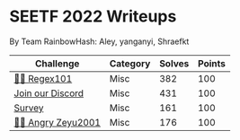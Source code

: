 # SEETF 2022 Writeups
By Team RainbowHash\: Aley, yanganyi, Shraefkt

| **Challenge**                                                                                                                                     | **Category** | **Solves** | **Points** |
|---------------------------------------------------------------------------------------------------------------------------------------------------|--------------|------------|------------|
| [🧑‍🎓 Regex101](https://github.com/Team-Rainbow-Hash/seetf-2022-writeups/tree/main/misc/🧑%E2%80%8D🎓%20Regex101)                                     | Misc         | 382        | 100        |
| [Join our Discord](https://github.com/Team-Rainbow-Hash/seetf-2022-writeups/tree/main/misc/Join%20our%20Discord)                                  | Misc         | 431        | 100        |
| [Survey](https://github.com/Team-Rainbow-Hash/seetf-2022-writeups/tree/main/misc/Survey)                                                          | Misc         | 161        | 100        |
| [🧑‍🎓 Angry Zeyu2001](https://github.com/Team-Rainbow-Hash/seetf-2022-writeups/tree/main/misc/%F0%9F%A7%91%E2%80%8D%F0%9F%8E%93%20Angry%20Zeyu2001) | Misc         | 176        | 100        |